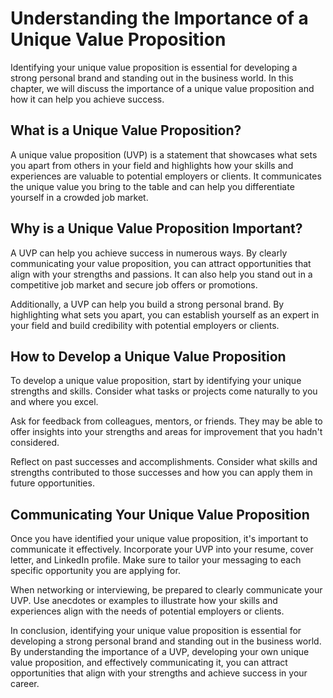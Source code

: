 Understanding the Importance of a Unique Value Proposition
================================================================================================================

Identifying your unique value proposition is essential for developing a strong personal brand and standing out in the business world. In this chapter, we will discuss the importance of a unique value proposition and how it can help you achieve success.

What is a Unique Value Proposition?
-----------------------------------

A unique value proposition (UVP) is a statement that showcases what sets you apart from others in your field and highlights how your skills and experiences are valuable to potential employers or clients. It communicates the unique value you bring to the table and can help you differentiate yourself in a crowded job market.

Why is a Unique Value Proposition Important?
--------------------------------------------

A UVP can help you achieve success in numerous ways. By clearly communicating your value proposition, you can attract opportunities that align with your strengths and passions. It can also help you stand out in a competitive job market and secure job offers or promotions.

Additionally, a UVP can help you build a strong personal brand. By highlighting what sets you apart, you can establish yourself as an expert in your field and build credibility with potential employers or clients.

How to Develop a Unique Value Proposition
-----------------------------------------

To develop a unique value proposition, start by identifying your unique strengths and skills. Consider what tasks or projects come naturally to you and where you excel.

Ask for feedback from colleagues, mentors, or friends. They may be able to offer insights into your strengths and areas for improvement that you hadn't considered.

Reflect on past successes and accomplishments. Consider what skills and strengths contributed to those successes and how you can apply them in future opportunities.

Communicating Your Unique Value Proposition
-------------------------------------------

Once you have identified your unique value proposition, it's important to communicate it effectively. Incorporate your UVP into your resume, cover letter, and LinkedIn profile. Make sure to tailor your messaging to each specific opportunity you are applying for.

When networking or interviewing, be prepared to clearly communicate your UVP. Use anecdotes or examples to illustrate how your skills and experiences align with the needs of potential employers or clients.

In conclusion, identifying your unique value proposition is essential for developing a strong personal brand and standing out in the business world. By understanding the importance of a UVP, developing your own unique value proposition, and effectively communicating it, you can attract opportunities that align with your strengths and achieve success in your career.
